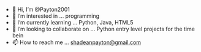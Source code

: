 - 👋 Hi, I’m @Payton2001
- 👀 I’m interested in ... programming
- 🌱 I’m currently learning ... Python, Java, HTML5
- 💞️ I’m looking to collaborate on ... Python entry level projects for the time bein
- 📫 How to reach me ... shadeanpayton@gmail.com

<!---
Payton2001/Payton2001 is a ✨ special ✨ repository because its `README.md` (this file) appears on your GitHub profile.
You can click the Preview link to take a look at your changes.
--->

